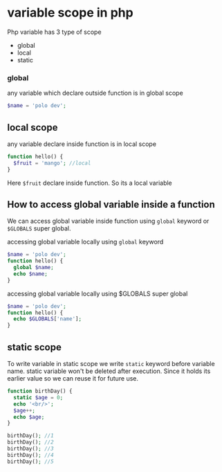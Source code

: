 # variable scope in php

Php variable has 3 type of scope     

* global 
* local
* static

### global     
any variable which declare outside function is in global scope      
~~~php
$name = 'polo dev';
~~~

## local scope
any variable declare inside function is in local scope     

~~~php
function hello() {
  $fruit = 'mango'; //local
}
~~~

Here `$fruit` declare inside function. So its a local variable     

## How to access global variable inside a function      

We can access global variable inside function using `global` keyword or `$GLOBALS` super global.         

accessing global variable locally using `global` keyword     

~~~php
$name = 'polo dev';
function hello() {
  global $name;
  echo $name;
}
~~~

accessing global variable locally using $GLOBALS super global       

~~~php
$name = 'polo dev';
function hello() {
  echo $GLOBALS['name'];
}
~~~


## static scope

To write variable in static scope we write `static` keyword before variable name.  static variable won't be deleted after execution. Since it holds its earlier value so we can reuse it for future use.     

~~~php
function birthDay() {
  static $age = 0;
  echo '<br/>';
  $age++;
  echo $age;
}

birthDay(); //1
birthDay(); //2
birthDay(); //3
birthDay(); //4
birthDay(); //5
~~~


